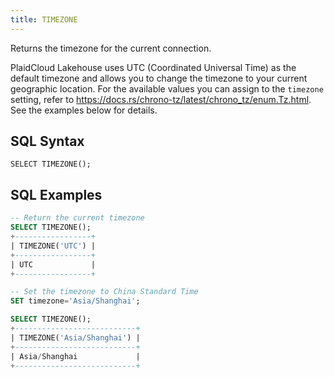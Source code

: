 ```yaml
---
title: TIMEZONE
---
```


Returns the timezone for the current connection. 

PlaidCloud Lakehouse uses UTC (Coordinated Universal Time) as the default timezone and allows you to change the timezone to your current geographic location. For the available values you can assign to the `timezone` setting, refer to https://docs.rs/chrono-tz/latest/chrono_tz/enum.Tz.html. See the examples below for details.

## SQL Syntax

```
SELECT TIMEZONE();
```

## SQL Examples

```sql
-- Return the current timezone
SELECT TIMEZONE();
+-----------------+
| TIMEZONE('UTC') |
+-----------------+
| UTC             |
+-----------------+

-- Set the timezone to China Standard Time
SET timezone='Asia/Shanghai';

SELECT TIMEZONE();
+---------------------------+
| TIMEZONE('Asia/Shanghai') |
+---------------------------+
| Asia/Shanghai             |
+---------------------------+
```